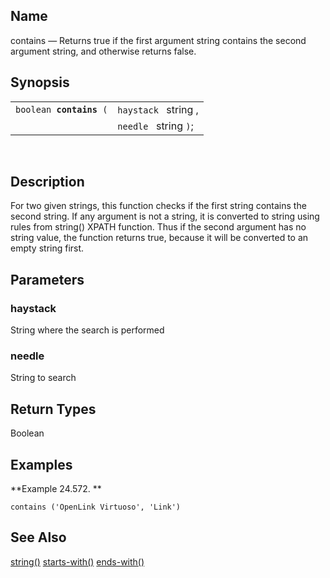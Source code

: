 <div id="xpf_contains" class="refentry">

<div class="titlepage">

</div>

<div class="refnamediv">

## Name

contains — Returns true if the first argument string contains the second
argument string, and otherwise returns false.

</div>

<div class="refsynopsisdiv">

## Synopsis

<div id="xpf_syn_contains" class="funcsynopsis">

|                              |                       |
|------------------------------|-----------------------|
| `boolean `**`contains`**` (` | `haystack ` string ,  |
|                              | `needle ` string `)`; |

<div class="funcprototype-spacer">

 

</div>

</div>

</div>

<div id="xpf_desc_contains" class="refsect1">

## Description

For two given strings, this function checks if the first string contains
the second string. If any argument is not a string, it is converted to
string using rules from string() XPATH function. Thus if the second
argument has no string value, the function returns true, because it will
be converted to an empty string first.

</div>

<div id="xpf_params_contains" class="refsect1">

## Parameters

<div id="id126385" class="refsect2">

### haystack

String where the search is performed

</div>

<div id="id126388" class="refsect2">

### needle

String to search

</div>

</div>

<div id="xpf_ret_contains" class="refsect1">

## Return Types

Boolean

</div>

<div id="xpf_examples_contains" class="refsect1">

## Examples

<div id="xpf_ex_contains" class="example">

**Example 24.572. **

<div class="example-contents">

``` screen
contains ('OpenLink Virtuoso', 'Link')
```

</div>

</div>

  

</div>

<div id="xpf_seealso_contains" class="refsect1">

## See Also

<a href="xpf_string.html" class="link" title="string">string()</a>
<a href="xpf_starts_with.html" class="link"
title="starts-with">starts-with()</a>
<a href="xpf_ends_with.html" class="link"
title="ends-with">ends-with()</a>

</div>

</div>
